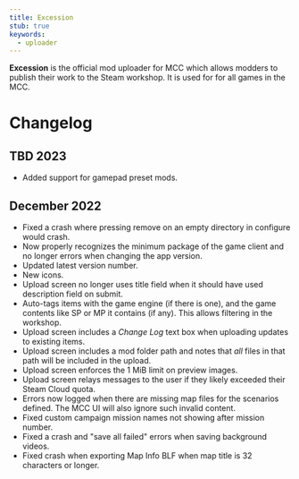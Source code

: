 ```yaml
---
title: Excession
stub: true
keywords:
  - uploader
---
```


**Excession** is the official mod uploader for MCC which allows modders to publish their work to the Steam workshop. It is used for for all games in the MCC.

# Changelog
## TBD 2023
* Added support for gamepad preset mods.

## December 2022
* Fixed a crash where pressing remove on an empty directory in configure would crash.
* Now properly recognizes the minimum package of the game client and no longer errors when changing the app version.
* Updated latest version number.
* New icons.
* Upload screen no longer uses title field when it should have used description field on submit.
* Auto-tags items with the game engine (if there is one), and the game contents like SP or MP it contains (if any). This allows filtering in the workshop.
* Upload screen includes a _Change Log_ text box when uploading updates to existing items.
* Upload screen includes a mod folder path and notes that _all_ files in that path will be included in the upload.
* Upload screen enforces the 1 MiB limit on preview images.
* Upload screen relays messages to the user if they likely exceeded their Steam Cloud quota.
* Errors now logged when there are missing map files for the scenarios defined. The MCC UI will also ignore such invalid content.
* Fixed custom campaign mission names not showing after mission number.
* Fixed a crash and "save all failed" errors when saving background videos.
* Fixed crash when exporting Map Info BLF when map title is 32 characters or longer.